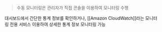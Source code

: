 > 수동 모니터링은 관리자가 직접 콘솔을 이용하여 모니터링 수행

대시보드에서 간단한 통계 정보를 확인하거나, [[Amazon CloudWatch]]라는 모니터링 전용 서비스 이용하여 상세한 통계 정보 모니터링 가능
